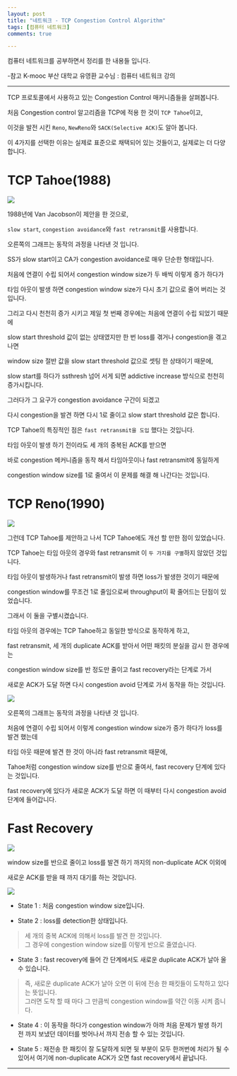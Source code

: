 ```yaml
---
layout: post
title: "네트워크 - TCP Congestion Control Algorithm"
tags: [컴퓨터 네트워크]
comments: true

---
```


컴퓨터 네트워크를 공부하면서 정리를 한 내용들 입니다.

-참고 K-mooc 부산 대학교 유영환 교수님 : 컴퓨터 네트워크 강의

---

TCP 프로토콜에서 사용하고 있는 Congestion Control 매커니즘들을 살펴봅니다.

처음 Congestion control 알고리즘을 TCP에 적용 한 것이 `TCP Tahoe`이고,

이것을 발전 시킨 `Reno`, `NewReno`와 `SACK(Selective ACK)`도 알아 봅니다.

이 4가지를 선택한 이유는 실제로 표준으로 채택되어 있는 것들이고, 실제로는 더 다양합니다.

# TCP Tahoe(1988)

<img src="https://raw.githubusercontent.com/junghyun100/junghyun100.github.io/master/images/1205/Tahoe.PNG">

1988년에 Van Jacobson이 제안을 한 것으로, 

`slow start`, `congestion avoidance`와 `fast retransmit`를 사용합니다.

오른쪽의 그래프는 동작의 과정을 나타낸 것 입니다.

SS가 slow start이고 CA가 congestion avoidance로 매우 단순한 형태입니다.

처음에 연결이 수립 되어서 congestion window size가 두 배씩 이렇게 증가 하다가 

타임 아웃이 발생 하면 congestion window size가 다시 초기 값으로 줄어 버리는 것입니다.

그리고 다시 천천히 증가 시키고 제일 첫 번째 경우에는 처음에 연결이 수립 되었기 때문에

slow start threshold 값이 없는 상태였지만 한 번 loss를 겪거나 congestion을 겪고 나면

window size 절반 값을 slow start threshold 값으로 셋팅 한 상태이기 때문에,

slow start를 하다가 ssthresh 넘어 서게 되면 addictive increase 방식으로 천천히 증가시킵니다.

그러다가 그 요구가 congestion avoidance 구간이 되겠고

다시 congestion을 발견 하면 다시 1로 줄이고 slow start threshold 값은 합니다.

TCP Tahoe의 특징적인 점은 `fast retransmit을 도입` 했다는 것입니다.

타임 아웃이 발생 하기 전이라도 세 개의 중복된 ACK를 받으면 

바로 congestion 메커니즘을 동작 해서 타임아웃이나 fast retransmit에 동일하게 

congestion window size를 1로 줄여서 이 문제를 해결 해 나간다는 것입니다.

# TCP Reno(1990)

<img src="https://raw.githubusercontent.com/junghyun100/junghyun100.github.io/master/images/1205/Reno.PNG">

그런데 TCP Tahoe를 제안하고 나서 TCP Tahoe에도 개선 할 만한 점이 있었습니다.

TCP Tahoe는 타임 아웃의 경우와 fast retransmit 이 `두 가지를 구별`하지 않았던 것입니다.

타임 아웃이 발생하거나 fast retransmit이 발생 하면 loss가 발생한 것이기 때문에 

congestion window를 무조건 1로 줄임으로써 throughput이 확 줄어드는 단점이 있었습니다.

그래서 이 둘을 구별시켰습니다. 

타임 아웃의 경우에는 TCP Tahoe하고 동일한 방식으로 동작하게 하고,

fast retransmit, 세 개의 duplicate ACK를 받아서 어떤 패킷의 분실을 감시 한 경우에는 

congestion window size를 반 정도만 줄이고 fast recovery라는 단계로 가서 

새로운 ACK가 도달 하면 다시 congestion avoid 단계로 가서 동작을 하는 것입니다. 

<img src="https://raw.githubusercontent.com/junghyun100/junghyun100.github.io/master/images/1205/Reno%20-%20%EB%B3%B5%EC%82%AC%EB%B3%B8.PNG">

오른쪽의 그래프는 동작의 과정을 나타낸 것 입니다.

처음에 연결이 수립 되어서 이렇게 congestion window size가 증가 하다가 loss를 발견 했는데 

타임 아웃 때문에 발견 한 것이 아니라 fast retransmit 때문에,

Tahoe처럼 congestion window size를 반으로 줄여서, fast recovery 단계에 있다는 것입니다.

fast recovery에 있다가 새로운 ACK가 도달 하면 이 때부터 다시 congestion avoid 단계에 들어갑니다.

# Fast Recovery

<img src="https://raw.githubusercontent.com/junghyun100/junghyun100.github.io/master/images/1205/FastRecovery.PNG">

window size를 반으로 줄이고 loss를 발견 하기 까지의 non-duplicate ACK 이외에 

새로운 ACK를 받을 때 까지 대기를 하는 것입니다.

<img src="https://raw.githubusercontent.com/junghyun100/junghyun100.github.io/master/images/1205/FastRecovery2.PNG">

* State 1 : 처음 congestion window size입니다.

* State 2 : loss를 detection한 상태입니다.

> 세 개의 중복 ACK에 의해서 loss를 발견 한 것입니다. <br>
> 그 경우에 congestion window size를 이렇게 반으로 줄였습니다.

* State 3 : fast recovery에 들어 간 단계에서도 새로운 duplicate ACK가 날아 올 수 있습니다.

> 즉, 새로운 duplicate ACK가 날아 오면 이 뒤에 전송 한 패킷들이 도착하고 있다는 뜻입니다. <br>
> 그러면 도착 할 때 마다 그 만큼씩 congestion window를 약간 이동 시켜 줍니다.

* State 4 : 이 동작을 하다가 congestion window가 아까 처음 문제가 발생 하기 전 까지 보냈던 데이터를 벗어나서 까지 전송 할 수 있는 것입니다.

* State 5 : 재전송 한 패킷이 잘 도달하게 되면 뒷 부분이 모두 한꺼번에 처리가 될 수 있어서 여기에 non-duplicate ACK가 오면 fast recovery에서 끝납니다.

---
